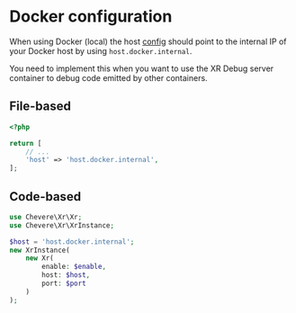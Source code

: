 # Docker configuration

When using Docker (local) the host [config](README.md) should point to the internal IP of your Docker host by using `host.docker.internal`.

You need to implement this when you want to use the XR Debug server container to debug code emitted by other containers.

## File-based

```php
<?php

return [
    // ...
    'host' => 'host.docker.internal',
];
```

## Code-based

```php
use Chevere\Xr\Xr;
use Chevere\Xr\XrInstance;

$host = 'host.docker.internal';
new XrInstance(
    new Xr(
        enable: $enable,
        host: $host,
        port: $port
    )
);
```

